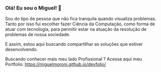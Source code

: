 ### Olá! Eu sou o Miguel! 👋

Sou do tipo de pessoa que não fica tranquila quando visualiza problemas. Tanto por isso fui escolher fazer Ciência da Computação, como forma de atuar com tecnologia, para permitir estar na atuação da resolução de problemas de nossa sociedade.

E assim, estou aqui buscando compartilhar as soluções que estiver desenvolvendo.

Buscando conhecer mais meu lado Profissional ? Acessa aqui meu Portfolio: https://miguelmoroni.github.io/devfolio/





<!--
**miguelmoroni/miguelmoroni** is a ✨ _special_ ✨ repository because its `README.md` (this file) appears on your GitHub profile.

Here are some ideas to get you started:

- 🔭 I’m currently working on ...
- 🌱 I’m currently learning ...
- 👯 I’m looking to collaborate on ...
- 🤔 I’m looking for help with ...
- 💬 Ask me about ...
- 📫 How to reach me: ...
- 😄 Pronouns: ...
- ⚡ Fun fact: ...
-->
